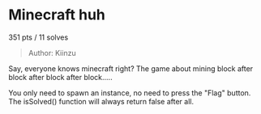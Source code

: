 # Minecraft huh
351 pts / 11 solves

>Author: Kiinzu
>
Say, everyone knows minecraft right? The game about mining block after block after block after block.....
>
You only need to spawn an instance, no need to press the "Flag" button. The isSolved() function will always return false after all.
>
>
